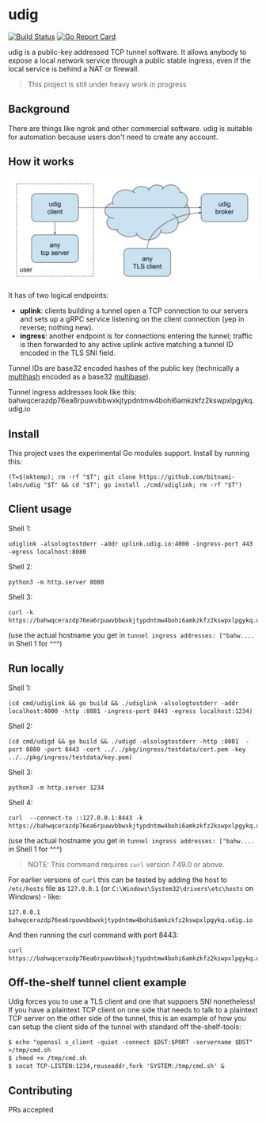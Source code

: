 # udig

[![Build Status](https://travis-ci.com/bitnami-labs/udig.svg?branch=master)](https://travis-ci.com/bitnami-labs/udig)
[![Go Report Card](https://goreportcard.com/badge/github.com/bitnami-labs/udig)](https://goreportcard.com/report/github.com/bitnami-labs/udig)

udig is a public-key addressed TCP tunnel software. It allows anybody to expose a local network
service through a public stable ingress, even if the local service is behind a NAT or firewall.


> This project is still under heavy work in progress

## Background

There are things like ngrok and other commercial software.
udig is suitable for automation because users don't need to create any account.

## How it works

![architecture](https://github.com/bitnami-labs/udig/blob/master/doc/arch.png?raw=true)

It has of two logical endpoints:

* **uplink**: clients building a tunnel open a TCP connection to our servers and sets up a gRPC service listening on the client connection (yep in reverse; nothing new).
* **ingress**: another endpoint is for connections entering the tunnel; traffic is then forwarded to any active uplink active matching a tunnel ID encoded in the TLS SNI field.


Tunnel IDs are base32 encoded hashes of the public key (technically a [multihash](https://github.com/multiformats/multihash) encoded as a base32 [multibase](https://github.com/multiformats/multibase)).

Tunnel ingress addresses look like this: bahwqcerazdp76ea6rpuwvbbwxkjtypdntmw4bohi6amkzkfz2kswpxlpgykq.udig.io

## Install

This project uses the experimental Go modules support. Install by running this:

```
(T=$(mktemp); rm -rf "$T"; git clone https://github.com/bitnami-labs/udig "$T" && cd "$T"; go install ./cmd/udiglink; rm -rf "$T")
```

## Client usage

Shell 1:
```
udiglink -alsologtostderr -addr uplink.udig.io:4000 -ingress-port 443 -egress localhost:8080
```

Shell 2:
```
python3 -m http.server 8080
```

Shell 3:
```
curl -k https://bahwqcerazdp76ea6rpuwvbbwxkjtypdntmw4bohi6amkzkfz2kswpxlpgykq.udig.io/README.md
```

(use the actual hostname you get in `tunnel ingress addresses: ["bahw....` in Shell 1 for ^^^)

## Run locally

Shell 1:
```
(cd cmd/udiglink && go build && ./udiglink -alsologtostderr -addr localhost:4000 -http :8081 -ingress-port 8443 -egress localhost:1234)
```

Shell 2:
```
(cd cmd/udigd && go build && ./udigd -alsologtostderr -http :8001  -port 8080 -port 8443 -cert ../../pkg/ingress/testdata/cert.pem -key ../../pkg/ingress/testdata/key.pem)
```

Shell 3:
```
python3 -m http.server 1234
```

Shell 4:
```
curl  --connect-to ::127.0.0.1:8443 -k https://bahwqcerazdp76ea6rpuwvbbwxkjtypdntmw4bohi6amkzkfz2kswpxlpgykq.udig.io/README.md
```

(use the actual hostname you get in `tunnel ingress addresses: ["bahw....` in Shell 1 for ^^^)

> NOTE: This command requires `curl` version 7.49.0 or above.

For earlier versions of `curl` this can be tested by adding the host to `/etc/hosts` file as `127.0.0.1` (or `C:\Windows\System32\drivers\etc\hosts` on Windows) - like:
```
127.0.0.1 bahwqcerazdp76ea6rpuwvbbwxkjtypdntmw4bohi6amkzkfz2kswpxlpgykq.udig.io
```

And then running the curl command with port 8443:

```
curl https://bahwqcerazdp76ea6rpuwvbbwxkjtypdntmw4bohi6amkzkfz2kswpxlpgykq.udig.io:8443/README.md
```

## Off-the-shelf tunnel client example

Udig forces you to use a TLS client and one that suppoers SNI nonetheless!
If you have a plaintext TCP client on one side that needs to talk to a plaintext TCP  server on the other side of the tunnel, this is an example of how you can setup the client side of the tunnel with standard off the-shelf-tools:

```
$ echo "openssl s_client -quiet -connect $DST:$PORT -servername $DST" >/tmp/cmd.sh
$ chmod +x /tmp/cmd.sh
$ socat TCP-LISTEN:1234,reuseaddr,fork 'SYSTEM:/tmp/cmd.sh' &
```


## Contributing

PRs accepted
